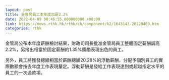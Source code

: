 ```yaml
---
layout: post
title: 金管局員工本年度加薪2.2%
date: 2022-04-09 00:46:55.000000000 +08:00
link: https://news.rthk.hk/rthk/ch/component/k2/1643143-20220409.htm
categories: rthk
---
```


金管局公布本年度薪酬檢討結果，財政司司長批准金管局員工整體固定薪酬調高2.2%，另撥出相當於固定薪酬的1.35%獎勵表現出色的員工。

另外，員工將獲發總額相當於薪酬總額20.28%的浮動薪酬，分配予個別員工的實際數額會按去年度工作表現釐定。浮動薪酬是發給工作表現達到或超越指定水平的員工的一次過款項。
